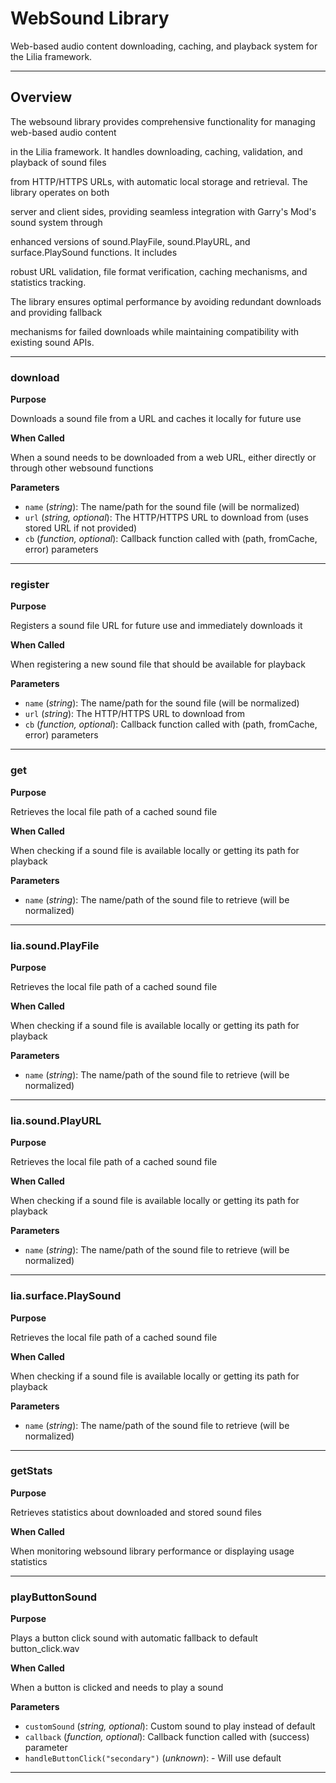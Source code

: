 # WebSound Library

Web-based audio content downloading, caching, and playback system for the Lilia framework.

---

## Overview

The websound library provides comprehensive functionality for managing web-based audio content

in the Lilia framework. It handles downloading, caching, validation, and playback of sound files

from HTTP/HTTPS URLs, with automatic local storage and retrieval. The library operates on both

server and client sides, providing seamless integration with Garry's Mod's sound system through

enhanced versions of sound.PlayFile, sound.PlayURL, and surface.PlaySound functions. It includes

robust URL validation, file format verification, caching mechanisms, and statistics tracking.

The library ensures optimal performance by avoiding redundant downloads and providing fallback

mechanisms for failed downloads while maintaining compatibility with existing sound APIs.

---

### download

**Purpose**

Downloads a sound file from a URL and caches it locally for future use

**When Called**

When a sound needs to be downloaded from a web URL, either directly or through other websound functions

**Parameters**

* `name` (*string*): The name/path for the sound file (will be normalized)
* `url` (*string, optional*): The HTTP/HTTPS URL to download from (uses stored URL if not provided)
* `cb` (*function, optional*): Callback function called with (path, fromCache, error) parameters

---

### register

**Purpose**

Registers a sound file URL for future use and immediately downloads it

**When Called**

When registering a new sound file that should be available for playback

**Parameters**

* `name` (*string*): The name/path for the sound file (will be normalized)
* `url` (*string*): The HTTP/HTTPS URL to download from
* `cb` (*function, optional*): Callback function called with (path, fromCache, error) parameters

---

### get

**Purpose**

Retrieves the local file path of a cached sound file

**When Called**

When checking if a sound file is available locally or getting its path for playback

**Parameters**

* `name` (*string*): The name/path of the sound file to retrieve (will be normalized)

---

### lia.sound.PlayFile

**Purpose**

Retrieves the local file path of a cached sound file

**When Called**

When checking if a sound file is available locally or getting its path for playback

**Parameters**

* `name` (*string*): The name/path of the sound file to retrieve (will be normalized)

---

### lia.sound.PlayURL

**Purpose**

Retrieves the local file path of a cached sound file

**When Called**

When checking if a sound file is available locally or getting its path for playback

**Parameters**

* `name` (*string*): The name/path of the sound file to retrieve (will be normalized)

---

### lia.surface.PlaySound

**Purpose**

Retrieves the local file path of a cached sound file

**When Called**

When checking if a sound file is available locally or getting its path for playback

**Parameters**

* `name` (*string*): The name/path of the sound file to retrieve (will be normalized)

---

### getStats

**Purpose**

Retrieves statistics about downloaded and stored sound files

**When Called**

When monitoring websound library performance or displaying usage statistics

---

### playButtonSound

**Purpose**

Plays a button click sound with automatic fallback to default button_click.wav

**When Called**

When a button is clicked and needs to play a sound

**Parameters**

* `customSound` (*string, optional*): Custom sound to play instead of default
* `callback` (*function, optional*): Callback function called with (success) parameter
* `handleButtonClick("secondary")` (*unknown*): - Will use default

---

